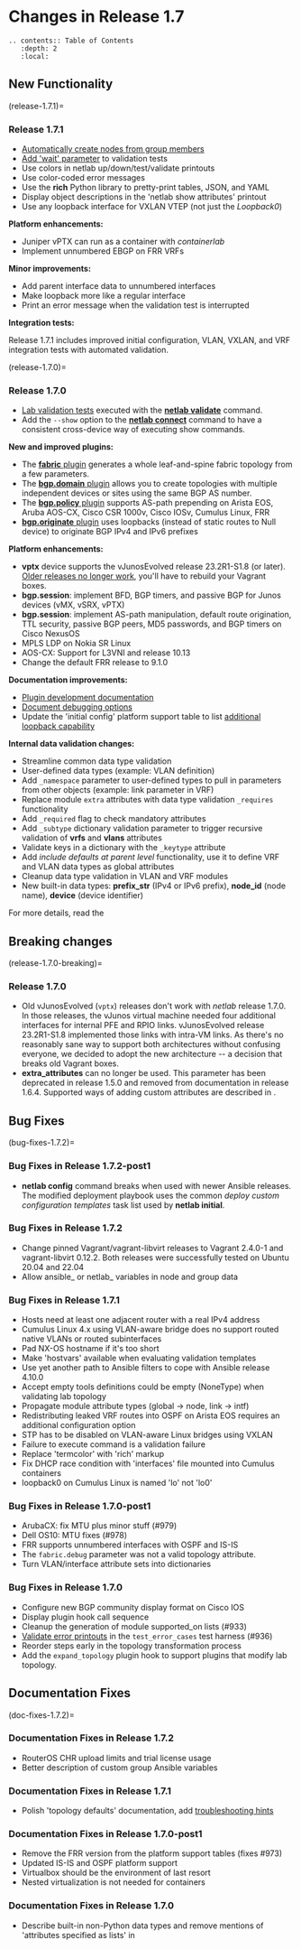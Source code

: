 # Changes in Release 1.7

```eval_rst
.. contents:: Table of Contents
   :depth: 2
   :local:
```

## New Functionality

(release-1.7.1)=
### Release 1.7.1

* [Automatically create nodes from group members](groups-auto-create)
* [Add 'wait' parameter](validate-wait) to validation tests
* Use colors in netlab up/down/test/validate printouts
* Use color-coded error messages
* Use the **rich** Python library to pretty-print tables, JSON, and YAML
* Display object descriptions in the 'netlab show attributes' printout
* Use any loopback interface for VXLAN VTEP (not just the *Loopback0*)

**Platform enhancements:**

* Juniper vPTX can run as a container with *containerlab*
* Implement unnumbered EBGP on FRR VRFs

**Minor improvements:**

* Add parent interface data to unnumbered interfaces
* Make loopback more like a regular interface
* Print an error message when the validation test is interrupted

**Integration tests:**

Release 1.7.1 includes improved initial configuration, VLAN, VXLAN, and VRF integration tests with automated validation.

(release-1.7.0)=
### Release 1.7.0

* [Lab validation tests](../topology/validate.md) executed with the **[netlab validate](../netlab/validate.md)** command.
* Add the `--show` option to the **[netlab connect](../netlab/connect.md)** command to have a consistent cross-device way of executing show commands.

**New and improved plugins:**

* The [**fabric** plugin](../plugins/fabric.md) generates a whole leaf-and-spine fabric topology from a few parameters.
* The [**bgp.domain** plugin](../plugins/bgp.domain.md) allows you to create topologies with multiple independent devices or sites using the same BGP AS number.
* The [**bgp.policy** plugin](../plugins/bgp.policy.md) supports AS-path prepending on Arista EOS, Aruba AOS-CX, Cisco CSR 1000v, Cisco IOSv, Cumulus Linux, FRR
* [**bgp.originate** plugin](../plugins/bgp.originate.md) uses loopbacks (instead of static routes to Null device) to originate BGP IPv4 and IPv6 prefixes

**Platform enhancements:**

* **vptx** device supports the vJunosEvolved release 23.2R1-S1.8 (or later). [Older releases no longer work](release-1.7.0-breaking), you'll have to rebuild your Vagrant boxes.
* **bgp.session**: implement BFD, BGP timers, and passive BGP for Junos devices (vMX, vSRX, vPTX)
* **bgp.session**: implement AS-path manipulation, default route origination, TTL security, passive BGP peers, MD5 passwords, and BGP timers on Cisco NexusOS
* MPLS LDP on Nokia SR Linux
* AOS-CX: Support for L3VNI and release 10.13
* Change the default FRR release to 9.1.0

**Documentation improvements:**

* [Plugin development documentation](../dev/plugins.md)
* [Document debugging options](dev-transform-debugging)
* Update the 'initial config' platform support table to list [additional loopback capability](platform-initial-interfaces)

**Internal data validation changes:**

* Streamline common data type validation
* User-defined data types (example: VLAN definition)
* Add `_namespace` parameter to user-defined types to pull in parameters from other objects (example: link parameter in VRF)
* Replace module `extra` attributes with data type validation `_requires` functionality
* Add `_required` flag to check mandatory attributes
* Add `_subtype` dictionary validation parameter to trigger recursive validation of **vrfs** and **vlans** attributes
* Validate keys in a dictionary with the `_keytype` attribute
* Add _include defaults at parent level_ functionality, use it to define VRF and VLAN data types as global attributes
* Cleanup data type validation in VLAN and VRF modules
* New built-in data types: **prefix_str** (IPv4 or IPv6 prefix), **node_id** (node name), **device** (device identifier)

For more details, read the [](../dev/validation.md)

## Breaking changes

(release-1.7.0-breaking)=
### Release 1.7.0

* Old vJunosEvolved (`vptx`) releases don't work with *netlab* release 1.7.0. In those releases, the vJunos virtual machine needed four additional interfaces for internal PFE and RPIO links. vJunosEvolved release 23.2R1-S1.8 implemented those links with intra-VM links. As there's no reasonably sane way to support both architectures without confusing everyone, we decided to adopt the new architecture -- a decision that breaks old Vagrant boxes.
* **extra_attributes** can no longer be used. This parameter has been deprecated in release 1.5.0 and removed from documentation in release 1.6.4. Supported ways of adding custom attributes are described in [](../extend-attributes.md).

## Bug Fixes

(bug-fixes-1.7.2)=
### Bug Fixes in Release 1.7.2-post1

* **netlab config** command breaks when used with newer Ansible releases. The modified deployment playbook uses the common _deploy custom configuration templates_ task list used by **netlab initial**.

### Bug Fixes in Release 1.7.2

* Change pinned Vagrant/vagrant-libvirt releases to Vagrant 2.4.0-1 and vagrant-libvirt 0.12.2. Both releases were successfully tested on Ubuntu 20.04 and 22.04
* Allow ansible_ or netlab_ variables in node and group data

### Bug Fixes in Release 1.7.1

* Hosts need at least one adjacent router with a real IPv4 address
* Cumulus Linux 4.x using VLAN-aware bridge does no support routed native VLANs or routed subinterfaces
* Pad NX-OS hostname if it's too short
* Make 'hostvars' available when evaluating validation templates
* Use yet another path to Ansible filters to cope with Ansible release 4.10.0
* Accept empty tools definitions could be empty (NoneType) when validating lab topology
* Propagate module attribute types (global -> node, link -> intf)
* Redistributing leaked VRF routes into OSPF on Arista EOS requires an additional configuration option
* STP has to be disabled on VLAN-aware Linux bridges using VXLAN
* Failure to execute command is a validation failure
* Replace 'termcolor' with 'rich' markup
* Fix DHCP race condition with 'interfaces' file mounted into Cumulus containers
* loopback0 on Cumulus Linux is named 'lo' not 'lo0'

### Bug Fixes in Release 1.7.0-post1

* ArubaCX: fix MTU plus minor stuff (#979)
* Dell OS10: MTU fixes (#978)
* FRR supports unnumbered interfaces with OSPF and IS-IS
* The `fabric.debug` parameter was not a valid topology attribute.
* Turn VLAN/interface attribute sets into dictionaries

### Bug Fixes in Release 1.7.0

* Configure new BGP community display format on Cisco IOS
* Display plugin hook call sequence
* Cleanup the generation of module supported_on lists (#933)
* [Validate error printouts](../dev/tests.md) in the `test_error_cases` test harness (#936)
* Reorder steps early in the topology transformation process
* Add the `expand_topology` plugin hook to support plugins that modify lab topology.

## Documentation Fixes

(doc-fixes-1.7.2)=
### Documentation Fixes in Release 1.7.2

* RouterOS CHR upload limits and trial license usage
* Better description of custom group Ansible variables

### Documentation Fixes in Release 1.7.1

* Polish 'topology defaults' documentation, add [troubleshooting hints](defaults-debug)

### Documentation Fixes in Release 1.7.0-post1

* Remove the FRR version from the platform support tables (fixes #973)
* Updated IS-IS and OSPF platform support
* Virtualbox should be the environment of last resort
* Nested virtualization is not needed for containers

### Documentation Fixes in Release 1.7.0

* Describe built-in non-Python data types and remove mentions of 'attributes specified as lists' in [](../dev/validation.md)
